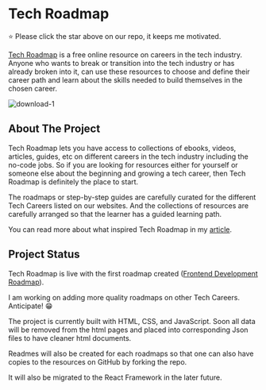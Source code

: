 # Tech Roadmap

⭐ Please click the star above on our repo, it keeps me motivated.

[Tech Roadmap](https://techroadmap.netlify.app) is a free online resource on careers in the tech industry. 
Anyone who wants to break or transition into the tech industry or has already broken into it, 
can use these resources to choose and define their career path and learn about the skills needed to build themselves in the chosen career.

<img src="https://i.ibb.co/KVJWT3L/download-1.jpg" alt="download-1" border="0">

## About The Project
Tech Roadmap lets you have access to collections of ebooks, videos, articles, guides, etc on different careers in the tech industry including the no-code jobs. 
So if you are looking for resources either for yourself or someone else about the beginning and growing a tech career, then Tech Roadmap is definitely the place to start.

The roadmaps or step-by-step guides are carefully curated for the different Tech Careers listed on our websites. And the collections of resources are carefully arranged 
so that the learner has a guided learning path.

You can read more about what inspired Tech Roadmap in my [article](https://blog.timonwa.com/tech-roadmap-everything-you-need-to-help-you-choose-and-learn-a-career-in-tech).

## Project Status
Tech Roadmap is live with the first roadmap created ([Frontend Development Roadmap](https://techroadmap.netlify.app/html/careers/frontend.html)).

I am working on adding more quality roadmaps on other Tech Careers. Anticipate! 😁

The project is currently built with HTML, CSS, and JavaScript. Soon all data will be removed from the html pages and placed into corresponding Json files to have cleaner html documents.

Readmes will also be created for each roadmaps so that one can also have copies to the resources on GitHub by forking the repo.
 
It will also be migrated to the React Framework in the later future.


